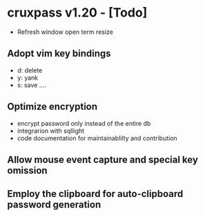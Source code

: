# cruxpass v1.20 - [Todo]
+ Refresh window open term resize 
## Adopt vim key bindings
  + d: delete <PASS ID>
  + y: yank <PASS ID>
  + s: save ....
## Optimize encryption
  + encrypt password only instead of the entire db
  + integrarion with sqllight
  + code documentation for maintainablilty and contribution
## Allow mouse event capture and special key omission
## Employ the clipboard for auto-clipboard password generation


